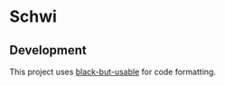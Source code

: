 # Schwi

## Development

This project uses [black-but-usable](https://github.com/marnixah/black-but-usable) for code formatting.
